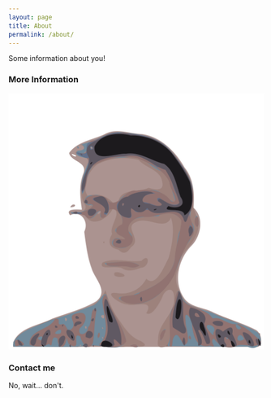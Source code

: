 ```yaml
---
layout: page
title: About
permalink: /about/
---
```


Some information about you!

### More Information

![Gusti](images/icons/gusti_2017.svg)

### Contact me

No, wait... don't.
